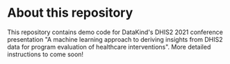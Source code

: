 # About this repository
This repository contains demo code for DataKind's DHIS2 2021 conference presentation "A machine learning approach to deriving insights from DHIS2 data for program evaluation of healthcare interventions". More detailed instructions to come soon!
